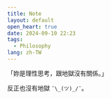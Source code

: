 ```yaml
---
title: Note
layout: default
open_heart: true
date: 2024-09-10 22:23
tags:
  - Philosophy
lang: zh-TW
---
```


「妳是理性思考，跟地獄沒有關係。」

反正也沒有地獄 `¯\_(ツ)_/¯`。
